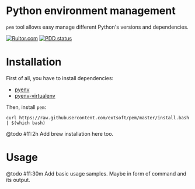 **Python environment management**
=================================
`pem` tool allows easy manage different Python's versions and dependencies.

[![Rultor.com](http://www.rultor.com/b/extsoft/pem)](http://www.rultor.com/p/extsoft/pem)
[![PDD status](http://www.0pdd.com/svg?name=extsoft/pem)](http://www.0pdd.com/p?name=extsoft/pem)

Installation
============
First of all, you have to install dependencies:
- [pyenv](https://github.com/pyenv/pyenv) 
- [pyenv-virtualenv](https://github.com/pyenv/pyenv-virtualenv)

Then, install `pem`: 

`curl https://raw.githubusercontent.com/extsoft/pem/master/install.bash | $(which bash)`

@todo #11:2h Add brew installation here too.

Usage
=====
@todo #11:30m Add basic usage samples. Maybe in form of command and its output.
